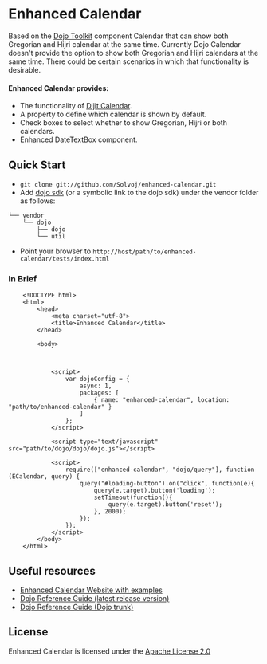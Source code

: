 # Enhanced Calendar

Based on the [Dojo Toolkit](http://dojotoolkit.org) component Calendar that can show both Gregorian and Hijri calendar at the same time. Currently Dojo Calendar doesn't provide the option to show both Gregorian and Hijri calendars at the same time. There could be certain scenarios in which that functionality is desirable. 

#### Enhanced Calendar provides:

+ The functionality of [Dijit Calendar](http://dojotoolkit.org/reference-guide/1.10/dijit/Calendar.html).
+ A property to define which calendar is shown by default.
+ Check boxes to select whether to show Gregorian, Hijri or both calendars.
+ Enhanced DateTextBox component.

## Quick Start

+ `git clone git://github.com/Solvoj/enhanced-calendar.git`
+ Add [dojo sdk](https://github.com/dojo) (or a symbolic link to the dojo sdk) under the vendor folder as follows:
```
└── vendor
    └── dojo
        ├── dojo
        └── util
```
+ Point your browser to `http://host/path/to/enhanced-calendar/tests/index.html`

### In Brief
```
    <!DOCTYPE html>
    <html>
        <head>
            <meta charset="utf-8">
            <title>Enhanced Calendar</title>
        </head>
    
        <body>
            

        
            <script>
                var dojoConfig = {
                    async: 1,
                    packages: [
                        { name: "enhanced-calendar", location: "path/to/enhanced-calendar" }
                    ]
                };
            </script>
        
            <script type="text/javascript" src="path/to/dojo/dojo/dojo.js"></script>
    
            <script>
                require(["enhanced-calendar", "dojo/query"], function (ECalendar, query) {
                    query("#loading-button").on("click", function(e){
                        query(e.target).button('loading');
                        setTimeout(function(){
                            query(e.target).button('reset');
                        }, 2000);
                    });
                });
            </script>
        </body>
    </html>
```

## Useful resources

+ [Enhanced Calendar Website with examples](http://demos.solvoj.com/calendar/)
+ [Dojo Reference Guide (latest release version)](http://dojotoolkit.org/reference-guide/)
+ [Dojo Reference Guide (Dojo trunk)](http://livedocs.dojotoolkit.org/)

## License

Enhanced Calendar is licensed under the [Apache License 2.0](http://www.apache.org/licenses/LICENSE-2.0)